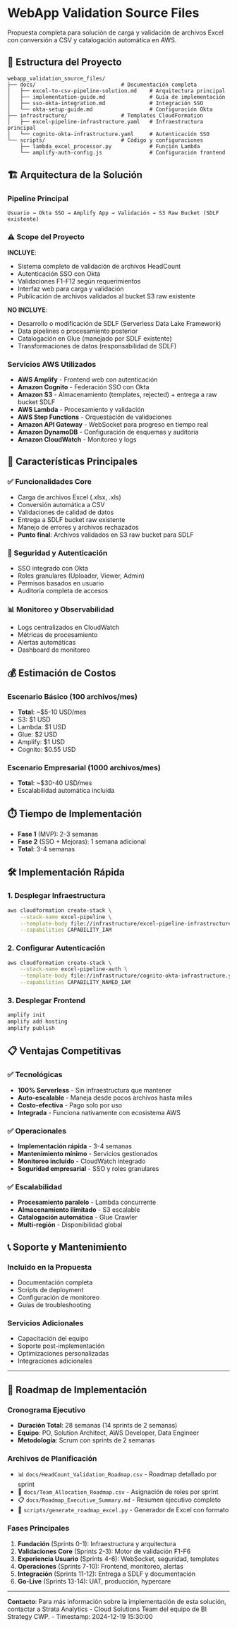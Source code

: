# WebApp Validation Source Files

Propuesta completa para solución de carga y validación de archivos Excel con conversión a CSV y catalogación automática en AWS.

## 📁 Estructura del Proyecto

```
webapp_validation_source_files/
├── docs/                           # Documentación completa
│   ├── excel-to-csv-pipeline-solution.md    # Arquitectura principal
│   ├── implementation-guide.md              # Guía de implementación
│   ├── sso-okta-integration.md              # Integración SSO
│   └── okta-setup-guide.md                  # Configuración Okta
├── infrastructure/                 # Templates CloudFormation
│   ├── excel-pipeline-infrastructure.yaml   # Infraestructura principal
│   └── cognito-okta-infrastructure.yaml     # Autenticación SSO
└── scripts/                        # Código y configuraciones
    ├── lambda_excel_processor.py            # Función Lambda
    └── amplify-auth-config.js               # Configuración frontend
```

## 🏗️ Arquitectura de la Solución

### Pipeline Principal
```
Usuario → Okta SSO → Amplify App → Validación → S3 Raw Bucket (SDLF existente)
```

### ⚠️ Scope del Proyecto
**INCLUYE**:
- Sistema completo de validación de archivos HeadCount
- Autenticación SSO con Okta
- Validaciones F1-F12 según requerimientos
- Interfaz web para carga y validación
- Publicación de archivos validados al bucket S3 raw existente

**NO INCLUYE**:
- Desarrollo o modificación de SDLF (Serverless Data Lake Framework)
- Data pipelines o procesamiento posterior
- Catalogación en Glue (manejado por SDLF existente)
- Transformaciones de datos (responsabilidad de SDLF)

### Servicios AWS Utilizados
- **AWS Amplify** - Frontend web con autenticación
- **Amazon Cognito** - Federación SSO con Okta
- **Amazon S3** - Almacenamiento (templates, rejected) + entrega a raw bucket SDLF
- **AWS Lambda** - Procesamiento y validación
- **AWS Step Functions** - Orquestación de validaciones
- **Amazon API Gateway** - WebSocket para progreso en tiempo real
- **Amazon DynamoDB** - Configuración de esquemas y auditoría
- **Amazon CloudWatch** - Monitoreo y logs

## 🚀 Características Principales

### ✅ Funcionalidades Core
- Carga de archivos Excel (.xlsx, .xls)
- Conversión automática a CSV
- Validaciones de calidad de datos
- Entrega a SDLF bucket raw existente
- Manejo de errores y archivos rechazados
- **Punto final**: Archivos validados en S3 raw bucket para SDLF

### 🔐 Seguridad y Autenticación
- SSO integrado con Okta
- Roles granulares (Uploader, Viewer, Admin)
- Permisos basados en usuario
- Auditoría completa de accesos

### 📊 Monitoreo y Observabilidad
- Logs centralizados en CloudWatch
- Métricas de procesamiento
- Alertas automáticas
- Dashboard de monitoreo

## 💰 Estimación de Costos

### Escenario Básico (100 archivos/mes)
- **Total**: ~$5-10 USD/mes
- S3: $1 USD
- Lambda: $1 USD
- Glue: $2 USD
- Amplify: $1 USD
- Cognito: $0.55 USD

### Escenario Empresarial (1000 archivos/mes)
- **Total**: ~$30-40 USD/mes
- Escalabilidad automática incluida

## ⏱️ Tiempo de Implementación

- **Fase 1** (MVP): 2-3 semanas
- **Fase 2** (SSO + Mejoras): 1 semana adicional
- **Total**: 3-4 semanas

## 🛠️ Implementación Rápida

### 1. Desplegar Infraestructura
```bash
aws cloudformation create-stack \
    --stack-name excel-pipeline \
    --template-body file://infrastructure/excel-pipeline-infrastructure.yaml \
    --capabilities CAPABILITY_IAM
```

### 2. Configurar Autenticación
```bash
aws cloudformation create-stack \
    --stack-name excel-pipeline-auth \
    --template-body file://infrastructure/cognito-okta-infrastructure.yaml \
    --capabilities CAPABILITY_NAMED_IAM
```

### 3. Desplegar Frontend
```bash
amplify init
amplify add hosting
amplify publish
```

## 📋 Ventajas Competitivas

### ✅ Tecnológicas
- **100% Serverless** - Sin infraestructura que mantener
- **Auto-escalable** - Maneja desde pocos archivos hasta miles
- **Costo-efectiva** - Pago solo por uso
- **Integrada** - Funciona nativamente con ecosistema AWS

### ✅ Operacionales
- **Implementación rápida** - 3-4 semanas
- **Mantenimiento mínimo** - Servicios gestionados
- **Monitoreo incluido** - CloudWatch integrado
- **Seguridad empresarial** - SSO y roles granulares

### ✅ Escalabilidad
- **Procesamiento paralelo** - Lambda concurrente
- **Almacenamiento ilimitado** - S3 escalable
- **Catalogación automática** - Glue Crawler
- **Multi-región** - Disponibilidad global

## 📞 Soporte y Mantenimiento

### Incluido en la Propuesta
- Documentación completa
- Scripts de deployment
- Configuración de monitoreo
- Guías de troubleshooting

### Servicios Adicionales
- Capacitación del equipo
- Soporte post-implementación
- Optimizaciones personalizadas
- Integraciones adicionales

---

## 📅 Roadmap de Implementación

### Cronograma Ejecutivo
- **Duración Total**: 28 semanas (14 sprints de 2 semanas)
- **Equipo**: PO, Solution Architect, AWS Developer, Data Engineer
- **Metodología**: Scrum con sprints de 2 semanas

### Archivos de Planificación
- 📊 `docs/HeadCount_Validation_Roadmap.csv` - Roadmap detallado por sprint
- 👥 `docs/Team_Allocation_Roadmap.csv` - Asignación de roles por sprint
- 📋 `docs/Roadmap_Executive_Summary.md` - Resumen ejecutivo completo
- 🐍 `scripts/generate_roadmap_excel.py` - Generador de Excel con formato

### Fases Principales
1. **Fundación** (Sprints 0-1): Infraestructura y arquitectura
2. **Validaciones Core** (Sprints 2-3): Motor de validación F1-F6
3. **Experiencia Usuario** (Sprints 4-6): WebSocket, seguridad, templates
4. **Operaciones** (Sprints 7-10): Frontend, monitoreo, alertas
5. **Integración** (Sprints 11-12): Entrega a SDLF y documentación
6. **Go-Live** (Sprints 13-14): UAT, producción, hypercare

---

**Contacto**: Para más información sobre la implementación de esta solución, contactar a Strata Analytics - Cloud Solutions Team del equipo de BI Strategy CWP. - Timestamp: 2024-12-19 15:30:00